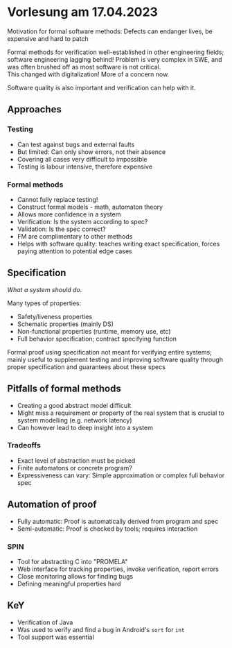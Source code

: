# Vorlesung am 17.04.2023
Motivation for formal software methods:
Defects can endanger lives, be expensive and hard to patch

Formal methods for verification well-established in other engineering fields;
software engineering lagging behind! Problem is very complex in SWE,
and was often brushed off as most software is not critical.  
This changed with digitalization! More of a concern now.

Software quality is also important and verification can help with it.


## Approaches
### Testing
- Can test against bugs and external faults
- But limited: Can only show errors, not their absence
- Covering all cases very difficult to impossible
- Testing is labour intensive, therefore expensive

### Formal methods
- Cannot fully replace testing!
- Construct formal models - math, automaton theory
- Allows more confidence in a system
- Verification: Is the system according to spec?
- Validation: Is the spec correct?
- FM are complimentary to other methods
- Helps with software quality: teaches writing exact specification, forces
  paying attention to potential edge cases


## Specification
*What a system should do*.

Many types of properties:

- Safety/liveness properties
- Schematic properties (mainly DS)
- Non-functional properties (runtime, memory use, etc)
- Full behavior specification; contract specifying function

Formal proof using specification not meant for verifying entire systems;
mainly useful to supplement testing and improving software quality through
proper specification and guarantees about these specs


## Pitfalls of formal methods
- Creating a good abstract model difficult
- Might miss a requirement or property of the real system that is crucial to
  system modelling (e.g. network latency)
- Can however lead to deep insight into a system

### Tradeoffs
- Exact level of abstraction must be picked
- Finite automatons or concrete program?
- Expressiveness can vary: Simple approximation or complex full behavior spec


## Automation of proof
- Fully automatic: Proof is automatically derived from program and spec
- Semi-automatic: Proof is checked by tools; requires interaction

### SPIN
- Tool for abstracting C into "PROMELA"
- Web interface for tracking properties, invoke verification, report errors
- Close monitoring allows for finding bugs
- Defining meaningful properties hard

## KeY
- Verification of Java
- Was used to verify and find a bug in Android's `sort` for `int`
- Tool support was essential
